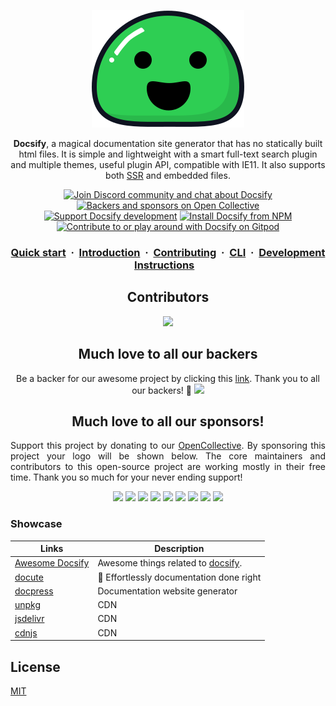 <!---
Logo
-->
<p align="center">
  <a href="https://docsify.js.org">
    <img alt="docsify" src="https://github.com/docsifyjs/docsify/blob/develop/docs/_media/icon.svg">
  </a>
</p>

<p align="center">
  <b>Docsify</b>, a magical documentation site generator that has no statically built html files. It is simple and lightweight with a smart full-text search plugin and multiple themes, useful plugin API, compatible with IE11. It also supports both <a href="https://github.com/docsifyjs/docsify-ssr-demo">SSR</a> and embedded files.
</p>

<!---
Badges
-->
<p align="center">
  <a href="https://discord.gg/3NwKFyR"><img
    alt="Join Discord community and chat about Docsify"
    title="Join Discord community and chat about Docsify"
    src="https://img.shields.io/discord/713647066802421792.svg?label=&logo=discord&logoColor=ffffff&color=7389D8&labelColor=6A7EC2&cacheSeconds=60"
  /></a>
  <a href="#backers"><img
    alt="Backers and sponsors on Open Collective"
    title="Backers and sponsors on Open Collective"
    src="https://img.shields.io/opencollective/all/docsify?label=supporters&cacheSeconds=86400"
  /></a>
  <a href="https://github.com/QingWei-Li/donate"><img
    alt="Support Docsify development"
    title="Support Docsify development"
    src="https://img.shields.io/badge/$-donate-ff69b4.svg"
  /></a>
  <a href="https://www.npmjs.com/package/docsify"><img
    alt="Install Docsify from NPM"
    title="Install Docsify from NPM"
    src="https://img.shields.io/npm/v/docsify.svg?&label=&logo=npm&logoColor=ffffff&labelColor=eeeeee&color=cb3837&cacheSeconds=86400"
  /></a>
  <a href="https://gitpod.io/#https://github.com/docsifyjs/docsify"><img
    alt="Contribute to or play around with Docsify on Gitpod"
    title="Contribute to or play around with Docsify on Gitpod"
    src="https://img.shields.io/badge/gitpod-gray?logo=gitpod"
  /></a>
</p>

<!---
About, Intro, Contributing
-->
<p align="center">
  <h3 align="center">
    <a href="https://docsify.js.org/#/quickstart">Quick start</a> &nbsp;·&nbsp;
    <a href="https://github.com/docsifyjs/docsify/blob/develop/CONTRIBUTING.md">Introduction</a> &nbsp;·&nbsp;
    <a href="https://github.com/docsifyjs/docsify/blob/develop/SETUP.md">Contributing</a> &nbsp;·&nbsp;
    <a href="https://github.com/docsifyjs/docsify-cli">CLI</a> &nbsp;·&nbsp;
    <a href="https://docsify.js.org/#/deploy">Development Instructions</a> &nbsp;&nbsp;
  </h3>
</p>

<!---
Contributors
-->

<h2 align="center">Contributors</h2>

<p align="center">
  <a href="https://github.com/docsifyjs/docsify/graphs/contributors">
  <img src="https://opencollective.com/docsify/contributors.svg?width=890" />
  </a>
</p>

<!---
Backers
-->
<h2 align="center">Much love to all our backers</h2>
<p align="center">
Be a backer for our awesome project by clicking this <a href="https://opencollective.com/docsify#backers" target="_blank" rel="noopener">link</a>. Thank you to all our backers! 🙏
  <a href="https://opencollective.com/docsify#backers" target="_blank">
    <img src="https://opencollective.com/docsify/backers.svg?width=890">
  </a>
</p>

<!---
Sponsors
-->
<h2 align="center"> Much love to all our sponsors! </h2>

<p align="justify">
	Support this project by donating to our <a href="https://opencollective.com/docsify#silver-sponsors" target="_blank" rel="noopener">OpenCollective</a>. By sponsoring this project your logo will be shown below.  The core maintainers and contributors to this open-source project are working mostly in their free time. Thank you so much for your never ending support!
</p>

<p align="center">
	<a href="https://opencollective.com/docsify/silver-sponsors/0/website" target="_blank"><img src="https://opencollective.com/docsify/silver-sponsors/0/avatar.svg"></a>
	<a href="https://opencollective.com/docsify/silver-sponsors/1/website" target="_blank"><img src="https://opencollective.com/docsify/silver-sponsors/1/avatar.svg"></a>
	<a href="https://opencollective.com/docsify/silver-sponsors/2/website" target="_blank"><img src="https://opencollective.com/docsify/silver-sponsors/2/avatar.svg"></a>
	<a href="https://opencollective.com/docsify/silver-sponsors/3/website" target="_blank"><img src="https://opencollective.com/docsify/silver-sponsors/3/avatar.svg"></a>
	<a href="https://opencollective.com/docsify/silver-sponsors/4/website" target="_blank"><img src="https://opencollective.com/docsify/silver-sponsors/4/avatar.svg"></a>
	<a href="https://opencollective.com/docsify/silver-sponsors/5/website" target="_blank"><img src="https://opencollective.com/docsify/silver-sponsors/5/avatar.svg"></a>
	<a href="https://opencollective.com/docsify/silver-sponsors/6/website" target="_blank"><img src="https://opencollective.com/docsify/silver-sponsors/6/avatar.svg"></a>
	<a href="https://opencollective.com/docsify/silver-sponsors/7/website" target="_blank"><img src="https://opencollective.com/docsify/silver-sponsors/7/avatar.svg"></a>
	<a href="https://opencollective.com/docsify/silver-sponsors/8/website" target="_blank"><img src="https://opencollective.com/docsify/silver-sponsors/8/avatar.svg"></a>
</p>

### Showcase

| Links                                          | Description                              |
| ------------------------------------------------ | ---------------------------------------- |
| [Awesome Docsify](https://github.com/docsifyjs/awesome-docsify) | Awesome things related to [docsify](https://docsify.js.org/).          |
| [docute](https://github.com/egoist/docute)       | 📜 Effortlessly documentation done right |
| [docpress](https://github.com/docpress/docpress) | Documentation website generator          |
| [unpkg](https://unpkg.com/browse/docsify@4.11.4/) | CDN          |
| [jsdelivr](https://cdn.jsdelivr.net/npm/docsify/) | CDN          |
| [cdnjs](https://cdnjs.com/libraries/docsify) | CDN          |

## License

[MIT](LICENSE)